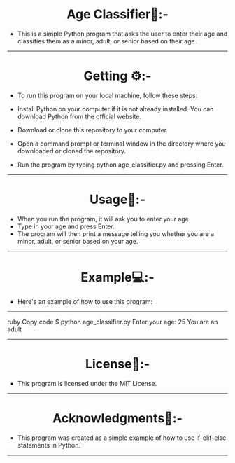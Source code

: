 <h1 align="center" >Age Classifier🔧:-</h1>

- This is a simple Python program that asks the user to enter their age and classifies them as a minor, adult, or senior based on their age.
<hr>
<h1 align="center" >Getting ⚙️:-</h1>

- To run this program on your local machine, follow these steps:

- Install Python on your computer if it is not already installed. You can download Python from the official website.
- Download or clone this repository to your computer.
- Open a command prompt or terminal window in the directory where you downloaded or cloned the repository.
- Run the program by typing python age_classifier.py and pressing Enter.
<hr>
<h1 align="center" >Usage📙:-</h1>

- When you run the program, it will ask you to enter your age. 
- Type in your age and press Enter.
- The program will then print a message telling you whether you are a minor, adult, or senior based on your age.
<hr>
<h1 align="center" >Example💻:-</h1>

- Here's an example of how to use this program:
<hr>
ruby
Copy code
$ python age_classifier.py
Enter your age: 25
You are an adult<hr>
<h1 align="center" >License🧾:-</h1>

- This program is licensed under the MIT License.
<hr>
<h1 align="center" >Acknowledgments📱:-</h1>

- This program was created as a simple example of how to use if-elif-else statements in Python.
<hr>

